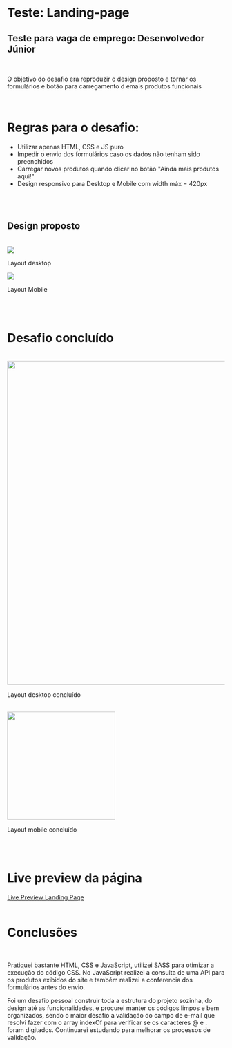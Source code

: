 
# Teste: Landing-page 

## Teste para vaga de emprego: Desenvolvedor Júnior
<br>
<p>O objetivo do desafio era reproduzir o design proposto e tornar os formulários e botão para carregamento d emais produtos funcionais</p>
<br>

<h1>Regras para o desafio:</h1>
<ul>
<li>Utilizar apenas HTML, CSS e JS puro</li>
<li>Impedir o envio dos formulários caso os dados não tenham sido preenchidos</li>
<li>Carregar novos produtos quando clicar no botão "Ainda mais produtos aqui!"</li>
<li>Design responsivo para Desktop e Mobile com width máx = 420px</li>
</ul>
<br><br>

## Design proposto
<br>
<img src="img/component.png">
<p>Layout desktop</p>
<img src="img/component (1).png">
<p>Layout Mobile</p>
<br><br>

<h1>Desafio concluído</h1>
<br>
<img src="img/desafio-desktop.png" width=750px>
<p>Layout desktop concluído</p>
<br>
<img src="img/desafio-mobile.png" width=250px>
<p>Layout mobile concluído</p>
<br><br>

<h1>Live preview da página</h1>
<a href="https://isabeiro.github.io/landing-page/">Live Preview Landing Page</a>
<br><br>

<h1>Conclusões</h1>
<br>
<p>Pratiquei bastante HTML, CSS e JavaScript, utilizei SASS para otimizar a execução do código CSS. No JavaScript realizei a consulta de uma API para os produtos exibidos do site e também realizei a conferencia dos formulários antes do envio.</p>
<p>Foi um desafio pessoal construir toda a estrutura do projeto sozinha, do design até as funcionalidades, e procurei manter os códigos limpos e bem organizados, sendo o maior desafio a validação do campo de e-mail que resolvi fazer com o array indexOf para verificar se os caracteres @ e . foram digitados. Continuarei estudando para melhorar os processos de validação.</p>
 

